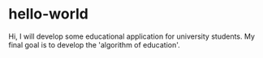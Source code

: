 # hello-world

Hi,
I will develop some educational application for university students.
My final goal is to develop the 'algorithm of education'.

